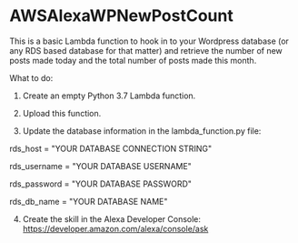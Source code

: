 # AWSAlexaWPNewPostCount
This is a basic Lambda function to hook in to your Wordpress database (or any RDS based database for that matter) and retrieve the number of new posts made today and the total number of posts made this month.

What to do:

1) Create an empty Python 3.7 Lambda function.

2) Upload this function.

3) Update the database information in the lambda_function.py file:

rds_host  = "YOUR DATABASE CONNECTION STRING"

rds_username = "YOUR DATABASE USERNAME"

rds_password = "YOUR DATABASE PASSWORD"

rds_db_name = "YOUR DATABASE NAME"

4) Create the skill in the Alexa Developer Console: https://developer.amazon.com/alexa/console/ask
